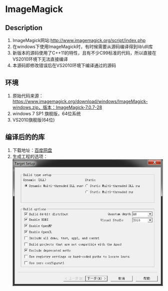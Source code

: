 # ImageMagick

## Description
1. ImageMagick网站:http://www.imagemagick.org/script/index.php
2. 在windows下使用ImageMagick时，有时候需要从源码编译得到lib\dll库
3. 新版本的源码使用了C++11的特性，且有不少C99标准的代码，所以直接在VS2010环境下无法直接编译
4. 本源码即修改错误后在VS2010环境下编译通过的源码

## 环境
1. 原始代码来源：https://www.imagemagick.org/download/windows/ImageMagick-windows.zip，版本：ImageMagick-7.0.7-28
2. windows 7 SP1 旗舰版，64位系统
3. VS2010旗舰版(64位)

## 编译后的的库
1. 下载地址：[百度网盘](https://pan.baidu.com/s/1y41sQbxzpEl2un9gTbJOAg)
2. 生成工程的选项：
   ![](./resource/ImageMagickConfig.jpg)
